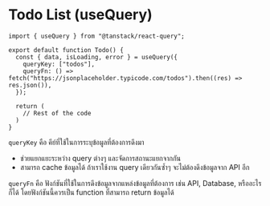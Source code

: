 # Todo List (useQuery)

```tsx
import { useQuery } from "@tanstack/react-query";

export default function Todo() {
  const { data, isLoading, error } = useQuery({
    queryKey: ["todos"],
    queryFn: () => fetch("https://jsonplaceholder.typicode.com/todos").then((res) => res.json()),
  });
   
  return (
    // Rest of the code
  )
}
```

`queryKey` คือ คีย์ที่ใช้ในการระบุข้อมูลที่ต้องการดึงมา
- ช่วยแยกแยะระหว่าง query ต่างๆ และจัดการสถานะแยกจากกัน
- สามารถ cache ข้อมูลได้ ถ้าเราใช้งาน query เดียวกันซ้ำๆ จะไม่ต้องดึงข้อมูลจาก API อีก

`queryFn` คือ ฟังก์ชันที่ใช้ในการดึงข้อมูลจากแหล่งข้อมูลที่ต้องการ เช่น API, Database, หรืออะไรก็ได้ โดยฟังก์ชันนี้ควรเป็น function ที่สามารถ return ข้อมูลได้





